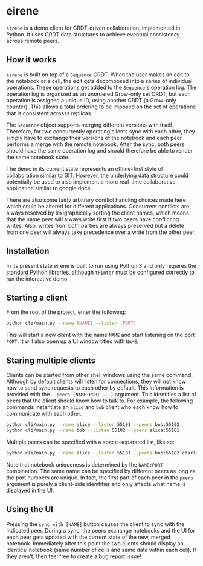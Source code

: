 # eirene

`eirene` is a demo client for CRDT-driven collaboration, implemented in Python. It uses CRDT data structures to achieve eventual consistency across remote peers.

## How it works
`eirene` is built on top of a `Sequence` CRDT. When the user makes an edit to the notebook or a cell, the edit gets decomposed into a series of individual operations. These operations get added to the `Sequence`'s operation log. The operation log is organized as an unordered Grow-only set CRDT, but each operation is assigned a unique ID, using another CRDT (a Grow-only counter). This allows a total ordering to be imposed on the set of operations that is consistent acrosss replicas.

The `Sequence` object supports merging different versions with itself. Therefore, for two concurrently operating clients sync with each other, they simply have to exchange their versions of the notebook and each peer performs a merge with the remote notebook. After the sync, both peers should have the same operation log and should therefore be able to render the same notebook state.

The demo in its current state represents an offline-first style of collaboration similar to GIT. However, the underlying data structure could potentially be used to also implement a more real-time collaborative application similar to google docs.

There are also some fairly arbitrary conflict handling choices made here which could be altered for different applications. Concurrent conflicts are always resolved by lexigraphically sorting the client names, which means that the same peer will always write first if two peers have conflicting writes. Also, writes from both parties are always preserved but a delete from one peer will always take precedence over a write from the other peer.

## Installation
In its present state eirene is built to run using Python 3 and only requires the standard Python libraries, although `tkinter` must be configured correctly to run the interactive demo.

## Starting a client
From the root of the project, enter the following:

```bash
python cli/main.py --name [NAME] --listen [PORT]
```

This will start a new client with the name `NAME` and start listening on the port `PORT`. It will also open up a UI window titled with `NAME`.

## Staring multiple clients
Clients can be started from other shell windows using the same command. Although by default clients will listen for connections, they will not know how to send sync requests to each other by default. This information is provided with the `--peers [NAME:PORT ...]` argument. This identifies a list of peers that the client should know how to talk to. For example, the following commands instantiate an `alice` and `bob` client who each know how to communicate with each other.

```bash
python cli/main.py --name alice --listen 55101 --peers bob:55102
python cli/main.py --name bob --listen 55102 --peers alice:55101
```

Multiple peers can be specified with a space-separated list, like so:
```bash
python cli/main.py --name alice --listen 55101 --peers bob:55102 charlie:55103
```

Note that notebook uniqueness is determined by the `NAME:PORT` combination. The same name can be specified by different peers as long as the port numbers are unique. In fact, the first part of each peer in the `peers` argument is purely a client-side idenitifier and only affects what name is displayed in the UI.

## Using the UI
Pressing the `sync with [NAME]` button causes the client to sync with the indicated peer. During a sync, the peers exchange notebooks and the UI for each peer gets updated with the current state of the new, merged notebook. Immediately after this point the two clients should display an identical notebook (same number of cells and same data within each cell). If they aren't, then feel free to create a bug report issue!